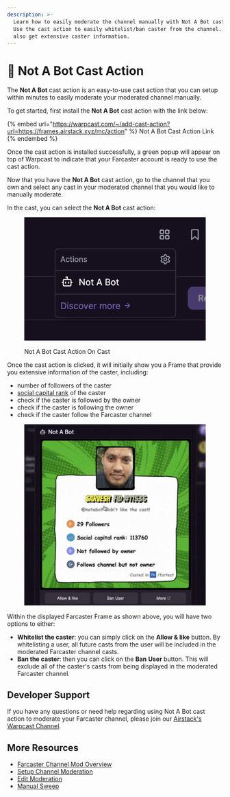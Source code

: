 ```yaml
---
description: >-
  Learn how to easily moderate the channel manually with Not A Bot cast action.
  Use the cast action to easily whitelist/ban caster from the channel. You can
  also get extensive caster information.
---
```


# 🏇 Not A Bot Cast Action

The **Not A Bot** cast action is an easy-to-use cast action that you can setup within minutes to easily moderate your moderated channel manually.

To get started, first install the **Not A Bot** cast action with the link below:

{% embed url="https://warpcast.com/~/add-cast-action?url=https://frames.airstack.xyz/mc/action" %}
Not A Bot Cast Action Link
{% endembed %}

Once the cast action is installed successfully, a green popup will appear on top of Warpcast to indicate that your Farcaster account is ready to use the cast action.

Now that you have the **Not A Bot** cast action, go to the channel that you own and select any cast in your moderated channel that you would like to manually moderate.

In the cast, you can select the **Not A Bot** cast action:

<figure><img src="../../.gitbook/assets/Screenshot 2024-06-03 at 11.13.04.png" alt=""><figcaption><p>Not A Bot Cast Action On Cast</p></figcaption></figure>

Once the cast action is clicked, it will initially show you a Frame that provide you extensive information of the caster, including:

* number of followers of the caster
* [social capital rank](../../abstractions/trending-casts/social-capital-value-and-social-capital-scores.md) of the caster
* check if the caster is followed by the owner
* check if the caster is following the owner
* check if the caster follow the Farcaster channel

<figure><img src="../../.gitbook/assets/Screenshot 2024-06-03 at 11.11.55.png" alt=""><figcaption></figcaption></figure>

Within the displayed Farcaster Frame as shown above, you will have two options to either:

* **Whitelist the caster**: you can simply click on the **Allow & like** button. By whitelisting a user, all future casts from the user will be included in the moderated Farcaster channel casts.
* **Ban the caster**: then you can click on the **Ban** **User** button. This will exclude all of the caster's casts from being displayed in the moderated Farcaster channel.

## Developer Support

If you have any questions or need help regarding using Not A Bot cast action to moderate your Farcaster channel, please join our [Airstack's Warpcast Channel](https://warpcast.com/\~/channel/airstack).

## More Resources

* [Farcaster Channel Mod Overview](overview.md)
* [Setup Channel Moderation](setup-channel-moderation.md)
* [Edit Moderation](edit-moderation.md)
* [Manual Sweep](manual-sweep.md)
